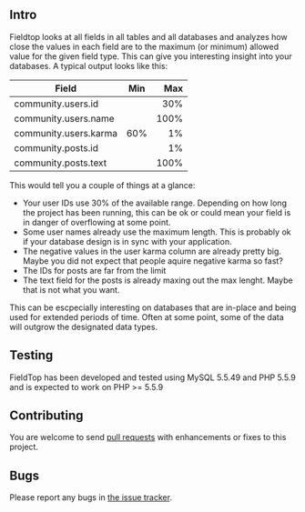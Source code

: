 Intro
-----

Fieldtop looks at all fields in all tables and all databases
and analyzes how close the values in each field are to the maximum
(or minimum) allowed value for the given field type. This can give you
interesting insight into your databases. A typical output looks like
this:

| Field                 | Min           | Max   |
| --------------------- |:-------------:| -----:|
| community.users.id    |               |   30% |
| community.users.name  |               |  100% |
| community.users.karma |         60%   |    1% |
| community.posts.id    |               |    1% |
| community.posts.text  |               |  100% |

This would tell you a couple of things at a glance:
* Your user IDs use 30% of the available range. Depending on how long the project has been running, this can be ok or could mean your field is in danger of overflowing at some point.
* Some user names already use the maximum length. This is probably ok if your database design is in sync with your application.
* The negative values in the user karma column are already pretty big. Maybe you did not expect that people aquire negative karma so fast?
* The IDs for posts are far from the limit
* The text field for the posts is already maxing out the max lenght. Maybe that is not what you want.

This can be escpecially interesting on databases that are in-place and being used for extended
periods of time. Often at some point, some of the data will outgrow the designated data types.

Testing
-------

FieldTop has been developed and tested using MySQL 5.5.49 and PHP 5.5.9
and is expected to work on PHP >= 5.5.9

Contributing
------------

You are welcome to send [pull requests](https://github.com/wsdookadr/fieldtop/pulls)
with enhancements or fixes to this project.

Bugs
----

Please report any bugs in [the issue tracker](https://github.com/wsdookadr/fieldtop/issues/new).
